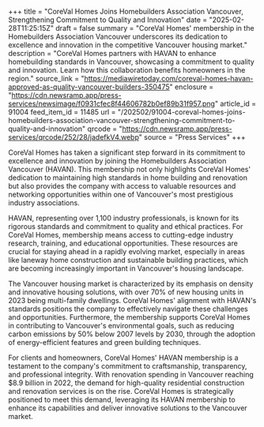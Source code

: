 +++
title = "CoreVal Homes Joins Homebuilders Association Vancouver, Strengthening Commitment to Quality and Innovation"
date = "2025-02-28T11:25:15Z"
draft = false
summary = "CoreVal Homes' membership in the Homebuilders Association Vancouver underscores its dedication to excellence and innovation in the competitive Vancouver housing market."
description = "CoreVal Homes partners with HAVAN to enhance homebuilding standards in Vancouver, showcasing a commitment to quality and innovation. Learn how this collaboration benefits homeowners in the region."
source_link = "https://mediawiretoday.com/coreval-homes-havan-approved-as-quality-vancouver-builders-350475"
enclosure = "https://cdn.newsramp.app/press-services/newsimage/f0931cfec8f44606782b0ef89b31f957.png"
article_id = 91004
feed_item_id = 11485
url = "/202502/91004-coreval-homes-joins-homebuilders-association-vancouver-strengthening-commitment-to-quality-and-innovation"
qrcode = "https://cdn.newsramp.app/press-services/qrcode/252/28/jadefkV4.webp"
source = "Press Services"
+++

<p>CoreVal Homes has taken a significant step forward in its commitment to excellence and innovation by joining the Homebuilders Association Vancouver (HAVAN). This membership not only highlights CoreVal Homes' dedication to maintaining high standards in home building and renovation but also provides the company with access to valuable resources and networking opportunities within one of Vancouver's most prestigious industry associations.</p><p>HAVAN, representing over 1,100 industry professionals, is known for its rigorous standards and commitment to quality and ethical practices. For CoreVal Homes, membership means access to cutting-edge industry research, training, and educational opportunities. These resources are crucial for staying ahead in a rapidly evolving market, especially in areas like laneway home construction and sustainable building practices, which are becoming increasingly important in Vancouver's housing landscape.</p><p>The Vancouver housing market is characterized by its emphasis on density and innovative housing solutions, with over 70% of new housing units in 2023 being multi-family dwellings. CoreVal Homes' alignment with HAVAN's standards positions the company to effectively navigate these challenges and opportunities. Furthermore, the membership supports CoreVal Homes in contributing to Vancouver's environmental goals, such as reducing carbon emissions by 50% below 2007 levels by 2030, through the adoption of energy-efficient features and green building techniques.</p><p>For clients and homeowners, CoreVal Homes' HAVAN membership is a testament to the company's commitment to craftsmanship, transparency, and professional integrity. With renovation spending in Vancouver reaching $8.9 billion in 2022, the demand for high-quality residential construction and renovation services is on the rise. CoreVal Homes is strategically positioned to meet this demand, leveraging its HAVAN membership to enhance its capabilities and deliver innovative solutions to the Vancouver market.</p>